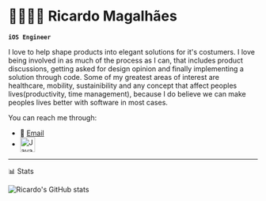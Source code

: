 # 🧙🏻‍♂️✨ Ricardo Magalhães

**`iOS Engineer`**

I love to help shape products into elegant solutions for it's costumers. I love being involved in as much of the process as I can, that includes product discussions, getting asked for design opinion and finally implementing a solution through code.
Some of my greatest areas of interest are healthcare, mobility, sustainibility and any concept that affect peoples lives(productivity, time management), because I do believe we can make peoples lives better with software in most cases.

You can reach me through:
* 📧 [Email](mailto:rui.a.peres+github@gmail.com)
* <img align="center" alt="Java" width="30px" style="padding-right:10px;" src="https://cdn.freebiesupply.com/logos/large/2x/linkedin-icon-logo-png-transparent.png"/>

---
📊 Stats

![Ricardo's GitHub stats](https://github-readme-stats.vercel.app/api?username=ricardomsm&theme=aura&show_icons=true)
